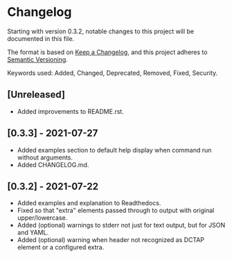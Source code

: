 # Changelog
Starting with version 0.3.2, notable changes to this project will be documented in this file.

The format is based on [Keep a Changelog](https://keepachangelog.com/en/1.0.0/),
and this project adheres to [Semantic Versioning](https://semver.org/spec/v2.0.0.html).

Keywords used: Added, Changed, Deprecated, Removed, Fixed, Security.

## [Unreleased]
- Added improvements to README.rst.

## [0.3.3] - 2021-07-27
- Added examples section to default help display when command run without arguments.
- Added CHANGELOG.md.

## [0.3.2] - 2021-07-22
- Added examples and explanation to Readthedocs.
- Fixed so that "extra" elements passed through to output with original upper/lowercase.
- Added (optional) warnings to stderr not just for text output, but for JSON and YAML.
- Added (optional) warning when header not recognized as DCTAP element or a configured extra.
